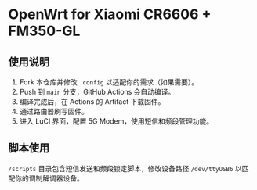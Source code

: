 # OpenWrt for Xiaomi CR6606 + FM350-GL

## 使用说明

1. Fork 本仓库并修改 `.config` 以适配你的需求（如果需要）。
2. Push 到 `main` 分支，GitHub Actions 会自动编译。
3. 编译完成后，在 Actions 的 Artifact 下载固件。
4. 通过路由器刷写固件。
5. 进入 LuCI 界面，配置 5G Modem，使用短信和频段管理功能。

## 脚本使用

`/scripts` 目录包含短信发送和频段锁定脚本，修改设备路径 `/dev/ttyUSB6` 以匹配你的调制解调器设备。
